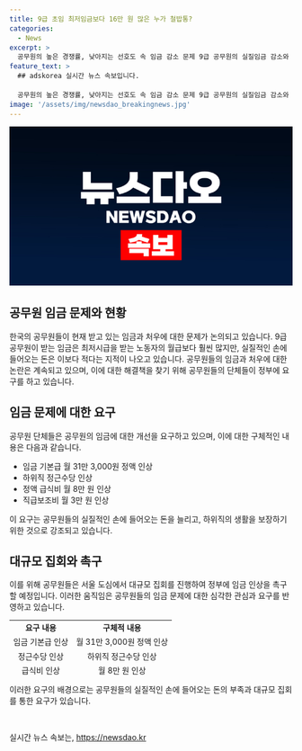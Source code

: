 ```yaml
---
title: 9급 초임 최저임금보다 16만 원 많은 누가 철밥통?
categories:
  - News
excerpt: >
  공무원의 높은 경쟁률, 낮아지는 선호도 속 임금 감소 문제 9급 공무원의 실질임금 감소와 낮은 처우로 논란이 일고 있다. 최저시급 수준의 임금과 부족한 처우 탓에 공무원 선호도는 급격히 낮아지고 있으며, 이로 인해 재택근무 등으로 인한 줄사퇴 현상도 빈번해지고 있다. 공무원노조는 정부에 임금 31만 3000원, 정액 급식비 8만 원, 정근 수당 인상 등을 요구하고 있으며, 이는 공무원의 삶의 질 향상을 위한 필수 조치라고 주장하고 있다.
feature_text: >
  ## adskorea 실시간 뉴스 속보입니다.

  공무원의 높은 경쟁률, 낮아지는 선호도 속 임금 감소 문제 9급 공무원의 실질임금 감소와 낮은 처우로 논란이 일고 있다. 최저시급 수준의 임금과 부족한 처우 탓에 공무원 선호도는 급격히 낮아지고 있으며, 이로 인해 재택근무 등으로 인한 줄사퇴 현상도 빈번해지고 있다. 공무원노조는 정부에 임금 31만 3000원, 정액 급식비 8만 원, 정근 수당 인상 등을 요구하고 있으며, 이는 공무원의 삶의 질 향상을 위한 필수 조치라고 주장하고 있다.
image: '/assets/img/newsdao_breakingnews.jpg'
---
```


<p><img src="/assets/img/newsdao_breakingnews.jpg" alt="adskorea 속보" /></p>

<h2 data-ke-size="size26">공무원 임금 문제와 현황</h2>

<p>한국의 공무원들이 현재 받고 있는 임금과 처우에 대한 문제가 논의되고 있습니다. 9급 공무원이 받는 임금은 최저시급을 받는 노동자의 월급보다 훨씬 많지만, 실질적인 손에 들어오는 돈은 이보다 적다는 지적이 나오고 있습니다. 공무원들의 임금과 처우에 대한 논란은 계속되고 있으며, 이에 대한 해결책을 찾기 위해 공무원들의 단체들이 정부에 요구를 하고 있습니다.</p>

<h2 data-ke-size="size26">임금 문제에 대한 요구</h2>

<p>공무원 단체들은 공무원의 임금에 대한 개선을 요구하고 있으며, 이에 대한 구체적인 내용은 다음과 같습니다.</p>

<ul>
  <li>임금 기본급 월 31만 3,000원 정액 인상</li>
  <li>하위직 정근수당 인상</li>
  <li>정액 급식비 월 8만 원 인상</li>
  <li>직급보조비 월 3만 원 인상</li>
</ul>

<p>이 요구는 공무원들의 실질적인 손에 들어오는 돈을 늘리고, 하위직의 생활을 보장하기 위한 것으로 강조되고 있습니다.</p>

<h2 data-ke-size="size26">대규모 집회와 촉구</h2>

<p>이를 위해 공무원들은 서울 도심에서 대규모 집회를 진행하여 정부에 임금 인상을 촉구할 예정입니다. 이러한 움직임은 공무원들의 임금 문제에 대한 심각한 관심과 요구를 반영하고 있습니다.</p>

<table style="width: 700px; height: 99px;">
<tbody>
<tr>
<td style="text-align: center; height: 17px;"><b>요구 내용</b></td>
<td style="text-align: center; height: 17px;"><b>구체적 내용</b></td>
</tr>
<tr>
<td style="text-align: center; height: 17px;">임금 기본급 인상</td>
<td style="text-align: center; height: 17px;">월 31만 3,000원 정액 인상</td>
</tr>
<tr>
<td style="text-align: center; height: 17px;">정근수당 인상</td>
<td style="text-align: center; height: 17px;">하위직 정근수당 인상</td>
</tr>
<tr>
<td style="text-align: center; height: 17px;">급식비 인상</td>
<td style="text-align: center; height: 17px;">월 8만 원 인상</td>
</tr>
<tr>
<td style="text-align: center; height: 17px;">직급보조비 인상</td>
<td style="text-align: center; height: 17px;">월 3만 원 인상</td>
</tr>
</tbody>
</table>

<p>이러한 요구의 배경으로는 공무원들의 실질적인 손에 들어오는 돈의 부족과 대규모 집회를 통한 요구가 있습니다.</p>

<p data-ke-size="size16">&nbsp;</p>
실시간 뉴스 속보는, <a href="https://newsdao.kr" rel="dofollow">https://newsdao.kr</a>


